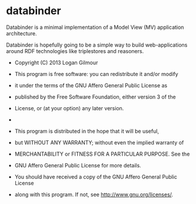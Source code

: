 databinder
==========

Databinder is a minimal implementation of a Model View (MV) application architecture.

Databinder is hopefully going to be a simple way to build web-applications around RDF technologies like triplestores and reasoners.
* Copyright (C) 2013  Logan Gilmour
* This program is free software: you can redistribute it and/or modify
* it under the terms of the GNU Affero General Public License as
* published by the Free Software Foundation, either version 3 of the
* License, or (at your option) any later version.
* 
* This program is distributed in the hope that it will be useful,
* but WITHOUT ANY WARRANTY; without even the implied warranty of
* MERCHANTABILITY or FITNESS FOR A PARTICULAR PURPOSE.  See the
* GNU Affero General Public License for more details.

* You should have received a copy of the GNU Affero General Public License
* along with this program.  If not, see <http://www.gnu.org/licenses/>.
